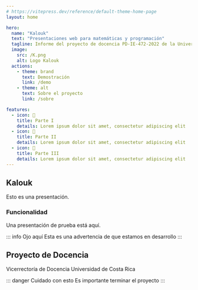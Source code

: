 ```yaml
---
# https://vitepress.dev/reference/default-theme-home-page
layout: home

hero:
  name: "Kalouk"
  text: "Presentaciones web para matemáticas y programación"
  tagline: Informe del proyecto de docencia PD-IE-472-2022 de la Universidad de Costa Rica
  image:
    src: /K.png
    alt: Logo Kalouk
  actions:
    - theme: brand
      text: Demostración
      link: /demo
    - theme: alt
      text: Sobre el proyecto
      link: /sobre

features:
  - icon: 🍍
    title: Parte I
    details: Lorem ipsum dolor sit amet, consectetur adipiscing elit
  - icon: 📡
    title: Parte II
    details: Lorem ipsum dolor sit amet, consectetur adipiscing elit
  - icon: 👀
    title: Parte III
    details: Lorem ipsum dolor sit amet, consectetur adipiscing elit
---
```


## Kalouk

Esto es una presentación.

### Funcionalidad

Una presentación de prueba está aquí.

::: info Ojo aquí
Esta es una advertencia de que estamos en desarrollo
:::

## Proyecto de Docencia

Vicerrectoría de Docencia
Universidad de Costa Rica

::: danger Cuidado con esto
Es importante terminar el proyecto
:::